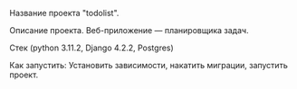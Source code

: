 Название проекта "todolist".

Описание проекта. Веб-приложение — планировщика задач.

Стек (python 3.11.2, Django 4.2.2, Postgres)

Как запустить:
Установить зависимости, накатить миграции, запустить проект.

